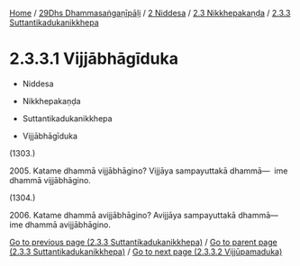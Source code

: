 
[Home](/) / [29Dhs Dhammasaṅgaṇīpāḷi](../../../../29Dhs.md) / [2 Niddesa](../../../2.md) / [2.3 Nikkhepakaṇḍa](../../2.3.md) / [2.3.3 Suttantikadukanikkhepa](../2.3.3.md)

# 2.3.3.1 Vijjābhāgīduka

* Niddesa

* Nikkhepakaṇḍa

* Suttantikadukanikkhepa

* Vijjābhāgīduka

(1303.)

2005\. Katame dhammā vijjābhāgino? Vijjāya sampayuttakā dhammā—  ime dhammā vijjābhāgino.

(1304.)

2006\. Katame dhammā avijjābhāgino? Avijjāya sampayuttakā dhammā—  ime dhammā avijjābhāgino.

[Go to previous page (2.3.3 Suttantikadukanikkhepa)](../2.3.3.md) / [Go to parent page (2.3.3 Suttantikadukanikkhepa)](../2.3.3.md) / [Go to next page (2.3.3.2 Vijjūpamaduka)](2.3.3.2.md)



